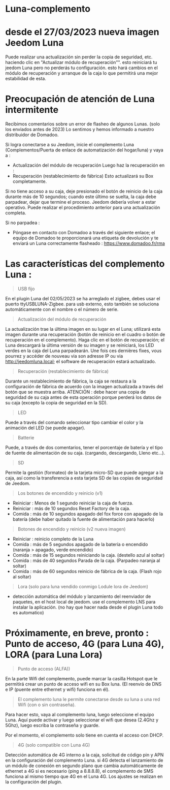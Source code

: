 # Luna-complemento

# desde el 27/03/2023 nueva imagen Jeedom Luna
Puede realizar una actualización sin perder la copia de seguridad, etc. haciendo clic en "Actualizar módulo de recuperación"". esto reiniciará tu jeedom Luna pero no perderás tu configuración. esto hará cambios en el módulo de recuperación y arranque de la caja lo que permitirá una mejor estabilidad de esta.

# Preocupación de atención de Luna intermitente

Recibimos comentarios sobre un error de flasheo de algunos Lunas. (solo los enviados antes de 2023)
Lo sentimos y hemos informado a nuestro distribuidor de Domadoo.

Si logra conectarse a su Jeedom, inicie el complemento Luna (Complementos/Puerta de enlace de automatización del hogar/luna) y vaya a : 
  - Actualización del módulo de recuperación
Luego haz la recuperación en :
  - Recuperación (restablecimiento de fábrica)
Esto actualizará su Box completamente.

Si no tiene acceso a su caja, deje presionado el botón de reinicio de la caja durante más de 10 segundos; cuando este último se suelta, la caja debe parpadear, dejar que termine el proceso. Jeedom debería volver a estar operativo. Puede realizar el procedimiento anterior para una actualización completa.

Si no parpadea : 
 - Póngase en contacto con Domadoo a través del siguiente enlace; el equipo de Domadoo te proporcionará una etiqueta de devolución y te enviará un Luna correctamente flasheado :
https://www.domadoo.fr/rma

# Las características del complemento Luna :

> USB fijo

En el plugin Luna del 02/05/2023 se ha arreglado el zigbee, debes usar el puerto ttyUSBLUNA-Zigbee. para usb externo, esto también se soluciona automáticamente con el nombre o el número de serie.

> Actualización del módulo de recuperación

La actualización trae la última imagen en su lugar en el Luna; utilizará esta imagen durante una recuperación (botón de reinicio en el cuadro o botón de recuperación en el complemento).
Haga clic en el botón de recuperación; el Luna descargará la última versión de su imagen y se reiniciará, los LED verdes en la caja del Luna parpadearán. 
Une fois ces dernières fixes, vous pourrez y accéder de nouveau via son adresse IP ou via http://jeedomluna.local; el software de recuperación estará actualizado.

> Recuperación (restablecimiento de fábrica)

Durante un restablecimiento de fábrica, la caja se restaura a la configuración de fábrica de acuerdo con la imagen actualizada a través del botón que se muestra arriba. ATENCIÓN : debe hacer una copia de seguridad de su caja antes de esta operación porque perderá los datos de su caja (excepto la copia de seguridad en la SD).

> LED

Puede a través del comando seleccionar tipo cambiar el color y la animación del LED (se puede apagar).

> Batterie

Puede, a través de dos comentarios, tener el porcentaje de batería y el tipo de fuente de alimentación de su caja. (cargando, descargando, Lleno etc…).

> SD

Permite la gestión (formateo) de la tarjeta micro-SD que puede agregar a la caja, así como la transferencia a esta tarjeta SD de las copias de seguridad de Jeedom.

> Los botones de encendido y reinicio (v1)

- Reiniciar : Menos de 1 segundo reiniciar la caja de fuerza.
- Reiniciar : más de 10 segundos Reset Factory de la caja.
- Comida : más de 10 segundos apagado del fox force con apagado de la batería (debe haber quitado la fuente de alimentación para hacerlo)

> Botones de encendido y reinicio (v2 nueva imagen)

- Reiniciar : reinicio completo de la Luna
- Comida : más de 5 segundos apagado de la batería o encendido (naranja > apagado, verde encendido)
- Comida : más de 15 segundos reiniciando la caja. (destello azul al soltar)
- Comida : más de 40 segundos Parada de la caja. (Parpadeo naranja al soltar)
- Comida : más de 60 segundos reinicio de fábrica de la caja. (Flash rojo al soltar)

> Lora (solo para luna vendido conmigo Lodule lora de Jeedom)

- detección automática del módulo y lanzamiento del reenviador de paquetes, en el host local de jeedom. use el complemento LNS para instalar la aplicación. (no hay que hacer nada desde el plugin Luna todo es automatico)

# Próximamente, en breve, pronto : Punto de acceso, 4G (para Luna 4G), LORA (para Luna Lora)

> Punto de acceso (ALFA))

En la parte Wifi del complemento, puede marcar la casilla Hotspot que le permitirá crear un punto de acceso wifi en su Box luna. (El reenvío de DNS e IP (puente entre ethernet y wifi) funciona en él).

> El complemento luna le permite conectarse desde su luna a una red Wifi (con o sin contraseña).

Para hacer esto, vaya al complemento luna, luego seleccione el equipo Luna. Aquí puede activar y luego seleccionar el wifi que desea (2.4Ghz y 5Ghz), luego escriba la contraseña y guarde.

Por el momento, el complemento solo tiene en cuenta el acceso con DHCP.

> 4G (solo compatible con Luna 4G)

Detección automática de 4G interno a la caja, solicitud de código pin y APN en la configuración del complemento Luna.
si 4G detecta el lanzamiento de un módulo de conexión en segundo plano que cambia automáticamente de ethernet a 4G si es necesario (ping a 8.8.8.8), el complemento de SMS funciona al mismo tiempo que 4G en el Luna 4G.
Los ajustes se realizan en la configuración del plugin.
